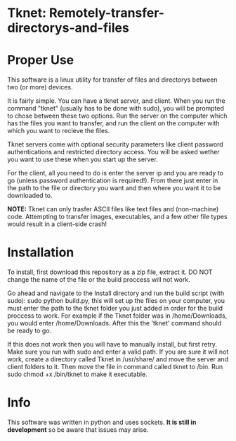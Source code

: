 # Tknet: Remotely-transfer-directorys-and-files



# Proper Use

This software is a linux utility for transfer of files and directorys between two (or more) devices.

It is fairly simple. You can have a tknet server, and client. When you run the command "tknet" (usually has to be done with sudo), you will be prompted to chose between these two options. Run the server on the computer which has the files you want to transfer, and run the client on the computer with which
you want to recieve the files. 

Tknet servers come with optional security parameters like client password authentications and restricted directory access. You will be asked
wether you want to use these when you start up the server.

For the client, all you need to do is enter the server ip and you are ready to go (unless password authentication is required!). From there just
enter in the path to the file or directory you want and then where you want it to be downloaded to. 

**NOTE:** Tknet can only trasfer ASCII files like text files and (non-machine) code. Attempting to transfer images, executables, and a few other
file types would result in a client-side crash!



# Installation

To install, first download this repository as a zip file, extract it. DO NOT change the name of the file or the build proccess will not work.

Go ahead and navigate to the Install directory and run the build script (with sudo): sudo python build.py, this will set up the files on your computer, you must enter the path to the tknet folder you just added in order for the build proccess to work. For example if the Tknet folder was in /home/Downloads, you would enter /home/Downloads. After this the 'tknet' command should be ready to go. 

If this does not work then you will have to manually install, but first retry. Make sure you run with sudo and enter a valid path. If you are sure it will not work, create a directory called Tknet in /usr/share/ and move the server and client folders to it. Then move the file in command called tknet to /bin. Run sudo chmod +x /bin/tknet to make it executable.



# Info

This software was written in python and uses sockets. **It is still in development** so be aware that issues may arise.
